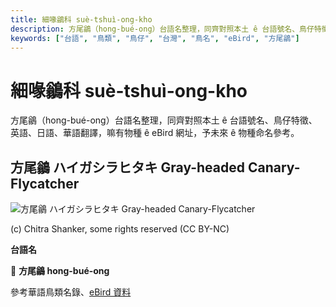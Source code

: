 ```yaml
---
title: 細喙鶲科 suè-tshuì-ong-kho
description: 方尾鶲（hong-bué-ong）台語名整理，同齊對照本土 ê 台語號名、鳥仔特徵、英語、日語、華語翻譯，嘛有物種 ê eBird 網址，予未來 ê 物種命名參考。
keywords: ["台語", "鳥類", "鳥仔", "台灣", "鳥名", "eBird", "方尾鶲"]
---
```


# 細喙鶲科 suè-tshuì-ong-kho

方尾鶲（hong-bué-ong）台語名整理，同齊對照本土 ê 台語號名、鳥仔特徵、英語、日語、華語翻譯，嘛有物種 ê eBird 網址，予未來 ê 物種命名參考。

## 方尾鶲 ハイガシラヒタキ Gray-headed Canary-Flycatcher

![方尾鶲 ハイガシラヒタキ Gray-headed Canary-Flycatcher](https://inaturalist-open-data.s3.amazonaws.com/photos/233959471/medium.jpeg)

(c) Chitra Shanker, some rights reserved (CC BY-NC)

**台語名**

🎯 **方尾鶲 hong-bué-ong**

參考華語鳥類名錄、[eBird 資料](https://ebird.org/species/gyhcaf1)
